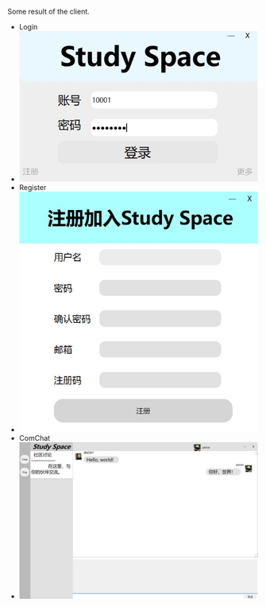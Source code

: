 Some result of the client.
* Login
* <img title="Login" src="login.jpg" alt="" width="661">
* Register
* <img title="Register" src="register.jpg" alt="" width="661">
* ComChat
* <img title="Comchat" src="comchat.jpg" width="661">
